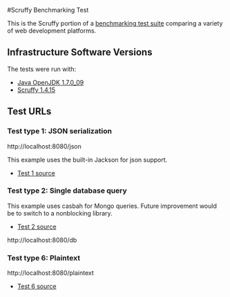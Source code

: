 #Scruffy Benchmarking Test

This is the Scruffy portion of a [benchmarking test suite](../) comparing a variety of web development platforms.

## Infrastructure Software Versions

The tests were run with:

* [Java OpenJDK 1.7.0_09](http://openjdk.java.net/)
* [Scruffy 1.4.15](http://scruffy-project.github.io/)

## Test URLs

### Test type 1: JSON serialization

http://localhost:8080/json

This example uses the built-in Jackson for json support.

* [Test 1 source](src/main/scala/scruffy/examples/Test1Endpoint.scala)

### Test type 2: Single database query

This example uses casbah for Mongo queries. Future improvement would be to switch to a nonblocking library.

* [Test 2 source](src/main/scala/scruffy/examples/Test2Endpoint.scala)

http://localhost:8080/db

### Test type 6: Plaintext

http://localhost:8080/plaintext

* [Test 6 source](src/main/scala/scruffy/examples/Test6Endpoint.scala)